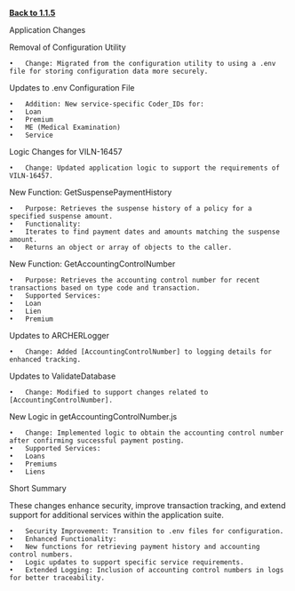 **[Back to 1.1.5](../../Versions/ARCHER-1.1.5/1.1.5.md)**


Application Changes

Removal of Configuration Utility

	•	Change: Migrated from the configuration utility to using a .env file for storing configuration data more securely.

Updates to .env Configuration File

	•	Addition: New service-specific Coder_IDs for:
	•	Loan
	•	Premium
	•	ME (Medical Examination)
	•	Service

Logic Changes for VILN-16457

	•	Change: Updated application logic to support the requirements of VILN-16457.

New Function: GetSuspensePaymentHistory

	•	Purpose: Retrieves the suspense history of a policy for a specified suspense amount.
	•	Functionality:
	•	Iterates to find payment dates and amounts matching the suspense amount.
	•	Returns an object or array of objects to the caller.

New Function: GetAccountingControlNumber

	•	Purpose: Retrieves the accounting control number for recent transactions based on type code and transaction.
	•	Supported Services:
	•	Loan
	•	Lien
	•	Premium

Updates to ARCHERLogger

	•	Change: Added [AccountingControlNumber] to logging details for enhanced tracking.

Updates to ValidateDatabase

	•	Change: Modified to support changes related to [AccountingControlNumber].

New Logic in getAccountingControlNumber.js

	•	Change: Implemented logic to obtain the accounting control number after confirming successful payment posting.
	•	Supported Services:
	•	Loans
	•	Premiums
	•	Liens

Short Summary

These changes enhance security, improve transaction tracking, and extend support for additional services within the application suite.

	•	Security Improvement: Transition to .env files for configuration.
	•	Enhanced Functionality:
	•	New functions for retrieving payment history and accounting control numbers.
	•	Logic updates to support specific service requirements.
	•	Extended Logging: Inclusion of accounting control numbers in logs for better traceability.